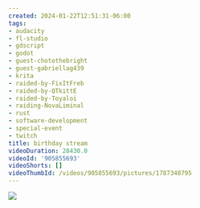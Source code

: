 ```yaml
---
created: 2024-01-22T12:51:31-06:00
tags:
- audacity
- fl-studio
- gdscript
- godot
- guest-chotothebright
- guest-gabriellag439
- krita
- raided-by-FixItFreb
- raided-by-QTkittE
- raided-by-Toyaloi
- raiding-NovaLiminal
- rust
- software-development
- special-event
- twitch
title: birthday stream
videoDuration: 28430.0
videoId: '905855693'
videoShorts: []
videoThumbId: /videos/905855693/pictures/1787348795
---
```


![](20240122185131.jpg)
